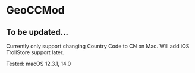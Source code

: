 # GeoCCMod

## To be updated...

Currently only support changing Country Code to CN on Mac. Will add iOS TrollStore support later.

Tested: macOS 12.3.1, 14.0